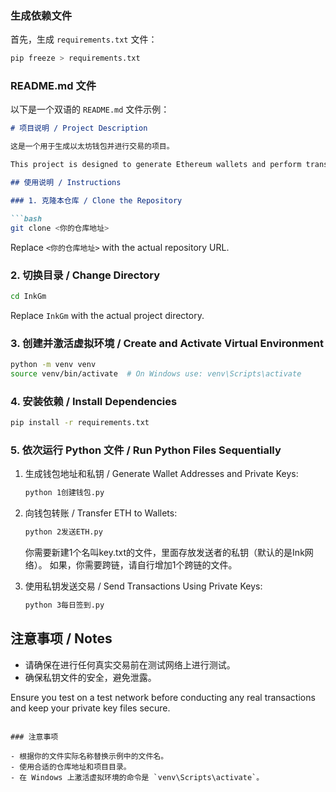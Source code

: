 ### 生成依赖文件

首先，生成 `requirements.txt` 文件：

```bash
pip freeze > requirements.txt
```

### README.md 文件

以下是一个双语的 `README.md` 文件示例：

```markdown
# 项目说明 / Project Description

这是一个用于生成以太坊钱包并进行交易的项目。

This project is designed to generate Ethereum wallets and perform transactions.

## 使用说明 / Instructions

### 1. 克隆本仓库 / Clone the Repository

```bash
git clone <你的仓库地址>
```

Replace `<你的仓库地址>` with the actual repository URL.

### 2. 切换目录 / Change Directory

```bash
cd InkGm
```

Replace `InkGm` with the actual project directory.

### 3. 创建并激活虚拟环境 / Create and Activate Virtual Environment

```bash
python -m venv venv
source venv/bin/activate  # On Windows use: venv\Scripts\activate
```

### 4. 安装依赖 / Install Dependencies

```bash
pip install -r requirements.txt
```

### 5. 依次运行 Python 文件 / Run Python Files Sequentially

1. 生成钱包地址和私钥 / Generate Wallet Addresses and Private Keys:

    ```bash
    python 1创建钱包.py
    ```

2. 向钱包转账 / Transfer ETH to Wallets:

    ```bash
    python 2发送ETH.py
    ```
   你需要新建1个名叫key.txt的文件，里面存放发送者的私钥（默认的是Ink网络）。 如果，你需要跨链，请自行增加1个跨链的文件。

3. 使用私钥发送交易 / Send Transactions Using Private Keys:

    ```bash
    python 3每日签到.py
    ```

## 注意事项 / Notes

- 请确保在进行任何真实交易前在测试网络上进行测试。
- 确保私钥文件的安全，避免泄露。

Ensure you test on a test network before conducting any real transactions and keep your private key files secure.
```

### 注意事项

- 根据你的文件实际名称替换示例中的文件名。
- 使用合适的仓库地址和项目目录。
- 在 Windows 上激活虚拟环境的命令是 `venv\Scripts\activate`。
